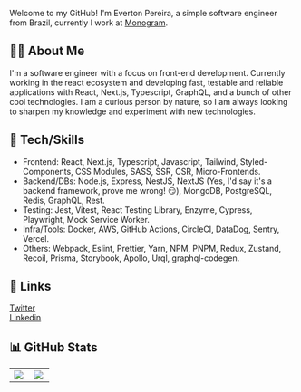 
Welcome to my GitHub! I'm Everton Pereira, a simple software engineer from Brazil, currently I work at <a href="https://monogram.io">Monogram</a>.

## 👷‍♂️ About Me
I'm a software engineer with a focus on front-end development. Currently working in the react ecosystem and developing fast, testable and reliable applications with React, Next.js, Typescript, GraphQL, and a bunch of other cool technologies. 
I am a curious person by nature, so I am always looking to sharpen my knowledge and experiment with new technologies.

## 📖 Tech/Skills
- Frontend: React, Next.js, Typescript, Javascript, Tailwind, Styled-Components, CSS Modules, SASS, SSR, CSR, Micro-Frontends.
- Backend/DBs: Node.js, Express, NestJS, NextJS (Yes, I'd say it's a backend framework, prove me wrong! 😏), MongoDB, PostgreSQL, Redis, GraphQL, Rest.
- Testing: Jest, Vitest, React Testing Library, Enzyme, Cypress, Playwright, Mock Service Worker.
- Infra/Tools: Docker, AWS, GitHub Actions, CircleCI, DataDog, Sentry, Vercel.
- Others: Webpack, Eslint, Prettier, Yarn, NPM, PNPM, Redux, Zustand, Recoil, Prisma, Storybook, Apollo, Urql, graphql-codegen.

## 🔗 Links
<p>
  <a href="https://twitter.com/@evertonmwp/">Twitter</a><br/>
  <a href="https://www.linkedin.com/in/emwp/">Linkedin</a><br/>
</p>


## 📊 GitHub Stats 
<center>
<table>
  <tr>
    <td><img align="left" padding-right="10px" src=https://github-readme-stats.vercel.app/api?username=emwp&show_icons=true ></td>
    <td><img align="left" padding-right="10px" src=https://github-readme-stats.vercel.app/api/top-langs/?username=emwp&show_icons=true&layout=compact></td>
  </tr>  
</table>
</center>
